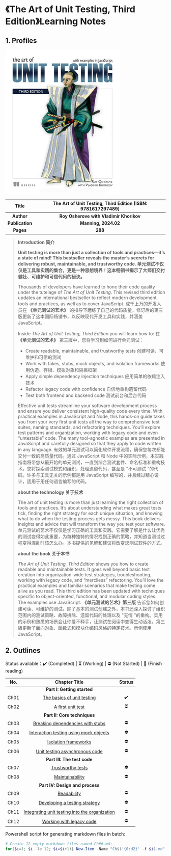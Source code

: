 # 《The Art of Unit Testing, Third Edition》Learning Notes



## 1. Profiles

![The Art of Unit Testing, Third Edition](assets/cover.png)

|    **Title**    | **The Art of Unit Testing, Third Edition** [ISBN: 9781617297489] |
| :-------------: | :----------------------------------------------------------: |
|   **Author**    |           **Roy Osherove with Vladimir Khorikov**            |
| **Publication** |                     **Manning, 2024.02**                     |
|    **Pages**    |                           **288**                            |

> **Introduction 简介**
>
> **Unit testing is more than just a collection of tools and practices—it’s a state of mind! This bestseller reveals the master’s secrets for delivering robust, maintainable, and trustworthy code.
> 单元测试不仅仅是工具和实践的集合，更是一种思想境界！这本畅销书揭示了大师们交付健壮、可维护和可信代码的秘诀。**
>
> Thousands of developers have learned to hone their code quality under the tutelage of *The Art of Unit Testing*. This revised third edition updates an international bestseller to reflect modern development tools and practices, as well as to cover JavaScript.
> 成千上万的开发人员在 **《单元测试的艺术》** 的指导下磨练了自己的代码质量。修订后的第三版更新了这本国际畅销书，以反映现代开发工具和实践，并涵盖 JavaScript。
>
> Inside *The Art of Unit Testing, Third Edition* you will learn how to:
> 在 **《单元测试的艺术》** 第三版中，您将学习到如何进行单元测试：
>
> - Create readable, maintainable, and trustworthy tests
>   创建可读、可维护和可信的测试
> - Work with fakes, stubs, mock objects, and isolation frameworks
>   使用伪造、存根、模拟对象和隔离框架
> - Apply simple dependency injection techniques
>   应用简单的依赖注入技术
> - Refactor legacy code with confidence
>   自信地重构遗留代码
> - Test both frontend and backend code
>   测试前台和后台代码
>
> Effective unit tests streamline your software development process and ensure you deliver consistent high-quality code every time. With practical examples in JavaScript and Node, this hands-on guide takes you from your very first unit tests all the way to comprehensive test suites, naming standards, and refactoring techniques. You’ll explore test patterns and organization, working with legacy code and even “untestable” code. The many tool-agnostic examples are presented in JavaScript and carefully designed so that they apply to code written in any language.
> 有效的单元测试可以简化软件开发流程，确保您每次都能交付一致的高质量代码。通过 JavaScript 和 Node 中的实际示例，本实践指南将带您从最开始的单元测试，一直到综合测试套件、命名标准和重构技术。您将探索测试模式和组织，处理遗留代码，甚至是 "不可测试 "的代码。许多与工具无关的示例都是用 JavaScript 编写的，并且经过精心设计，适用于用任何语言编写的代码。
>
> **about the technology 关于技术**
>
> The art of unit testing is more than just learning the right collection of tools and practices. It’s about understanding what makes great tests tick, finding the right strategy for each unique situation, and knowing what to do when the testing process gets messy. This book delivers insights and advice that will transform the way you test your software.
> 单元测试的艺术不仅仅是学习正确的工具和实践。它需要了解是什么让优秀的测试变得如此重要，为每种独特的情况找到正确的策略，并知道当测试过程变得混乱时该怎么办。本书提供的见解和建议将改变您测试软件的方式。
>
> **about the book 关于本书**
>
> *The Art of Unit Testing, Third Edition* shows you how to create readable and maintainable tests. It goes well beyond basic test creation into organization-wide test strategies, troubleshooting, working with legacy code, and “merciless” refactoring. You’ll love the practical examples and familiar scenarios that make testing come alive as you read. This third edition has been updated with techniques specific to object-oriented, functional, and modular coding styles. The examples use JavaScript.
> **《单元测试的艺术》第三版** 告诉您如何创建可读、可维护的测试。除了基本的测试创建之外，本书还深入探讨了组织范围内的测试策略、故障排除、遗留代码的处理以及 "无情 "的重构。实用的示例和熟悉的场景会让你爱不释手，让测试在阅读中变得生动活泼。第三版更新了面向对象、函数式和模块化编码风格的特定技术。示例使用 JavaScript。



## 2. Outlines

Status available：:heavy_check_mark: (Completed) | :hourglass_flowing_sand: (Working) | :no_entry: (Not Started) | :orange_book: (Finish reading)

| No.  |                        Chapter Title                        |          Status          |
| :--: | :---------------------------------------------------------: | :----------------------: |
|      |                 **Part I: Getting started**                 |                          |
| Ch01 |           [The basics of unit testing](./Ch01.md)           |    :heavy_check_mark:    |
| Ch02 |               [A first unit test](./Ch02.md)                | :hourglass_flowing_sand: |
|      |                **Part II: Core techniques**                 |                          |
| Ch03 |        [Breaking dependencies with stubs](./Ch03.md)        |        :no_entry:        |
| Ch04 |     [Interaction testing using mock objects](./Ch04.md)     |        :no_entry:        |
| Ch05 |              [Isolation frameworks](./Ch05.md)              |        :no_entry:        |
| Ch06 |         [Unit testing asynchronous code](./Ch06.md)         |        :no_entry:        |
|      |                 **Part III: The test code**                 |                          |
| Ch07 |               [Trustworthy tests](./Ch07.md)                |        :no_entry:        |
| Ch08 |                [Maintainability](./Ch08.md)                 |        :no_entry:        |
|      |               **Part IV: Design and process**               |                          |
| Ch09 |                  [Readability](./Ch09.md)                   |        :no_entry:        |
| Ch10 |         [Developing a testing strategy](./Ch10.md)          |        :no_entry:        |
| Ch11 | [Integrating unit testing into the organization](./Ch11.md) |        :no_entry:        |
| Ch12 |            [Working with legacy code](./Ch12.md)            |        :no_entry:        |



Powershell script for generating markdown files in batch:

```powershell
# Create 12 empty markdown files named Ch##.md:
for($i=1; $i -le 12; $i=$i+1){ New-Item -Name "Ch$('{0:d2}' -f $i).md"; }
```

 

